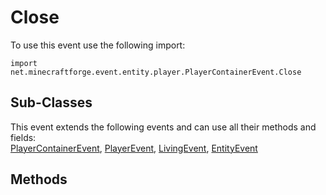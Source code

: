 # Close

To use this event use the following import:
```groovy:no-line-numbers
import net.minecraftforge.event.entity.player.PlayerContainerEvent.Close
```

## Sub-Classes
This event extends the following events and can use all their methods and fields: <br>
[PlayerContainerEvent](player_container_event.md), [PlayerEvent](../player_event/player_event.md), [LivingEvent](../living_event/living_event.md), [EntityEvent](../entity_event/entity_event.md)

## Methods
